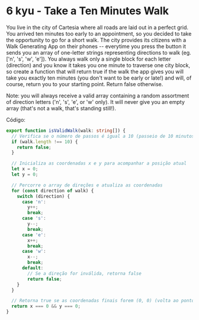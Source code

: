 # 6 kyu - Take a Ten Minutes Walk

You live in the city of Cartesia where all roads are laid out in a perfect grid. You arrived ten minutes too early to an appointment, so you decided to take the opportunity to go for a short walk. The city provides its citizens with a Walk Generating App on their phones -- everytime you press the button it sends you an array of one-letter strings representing directions to walk (eg. ['n', 's', 'w', 'e']). You always walk only a single block for each letter (direction) and you know it takes you one minute to traverse one city block, so create a function that will return true if the walk the app gives you will take you exactly ten minutes (you don't want to be early or late!) and will, of course, return you to your starting point. Return false otherwise.

Note: you will always receive a valid array containing a random assortment of direction letters ('n', 's', 'e', or 'w' only). It will never give you an empty array (that's not a walk, that's standing still!).



Código:
```ts
export function isValidWalk(walk: string[]) {
  // Verifica se o número de passos é igual a 10 (passeio de 10 minutos)
  if (walk.length !== 10) {
    return false;
  }

  // Inicializa as coordenadas x e y para acompanhar a posição atual
  let x = 0;
  let y = 0;

  // Percorre o array de direções e atualiza as coordenadas
  for (const direction of walk) {
    switch (direction) {
      case 'n':
        y++;
        break;
      case 's':
        y--;
        break;
      case 'e':
        x++;
        break;
      case 'w':
        x--;
        break;
      default:
        // Se a direção for inválida, retorna false
        return false;
    }
  }

  // Retorna true se as coordenadas finais forem (0, 0) (volta ao ponto inicial)
  return x === 0 && y === 0;
}
```
